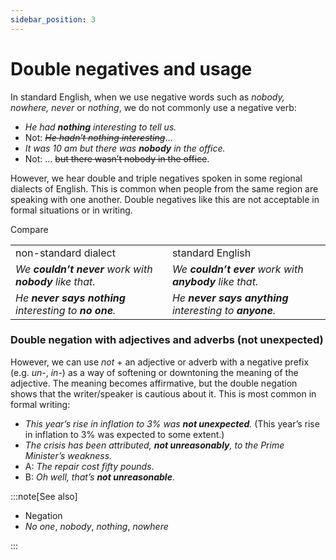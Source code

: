 ```yaml
---
sidebar_position: 3
---
```


# Double negatives and usage

In standard English, when we use negative words such as *nobody, nowhere, never* or *nothing*, we do not commonly use a negative verb:

- *He had **nothing** interesting to tell us.*
- Not: *~~He hadn’t nothing interesting~~*…
- *It was 10 am but there was **nobody** in the office.*
- Not: … ~~but there wasn’t nobody in the office~~.

However, we hear double and triple negatives spoken in some regional dialects of English. This is common when people from the same region are speaking with one another. Double negatives like this are not acceptable in formal situations or in writing.

Compare

<table><tbody><tr valign="top"><td>non-standard dialect</td><td>standard English</td></tr><tr valign="top"><td><i>We </i><b><i>couldn’t never</i></b><i> work with </i><b><i>nobody</i></b><i> like that.</i></td><td><i>We </i><b><i>couldn’t ever</i></b><i> work with </i><b><i>anybody</i></b><i> like that.</i></td></tr><tr valign="top"><td><i>He </i><b><i>never says nothing</i></b><i> interesting to </i><b><i>no one</i></b><i>.</i></td><td><i>He </i><b><i>never says anything</i></b><i> interesting to </i><b><i>anyone</i></b><i>.</i></td></tr></tbody></table>

### Double negation with adjectives and adverbs (not unexpected)

However, we can use *not* + an adjective or adverb with a negative prefix (e.g. *un-*, *in-*) as a way of softening or downtoning the meaning of the adjective. The meaning becomes affirmative, but the double negation shows that the writer/speaker is cautious about it. This is most common in formal writing:

- *This year’s rise in inflation to 3% was **not unexpected**.* (This year’s rise in inflation to 3% was expected to some extent.)
- *The crisis has been attributed, **not unreasonably**, to the Prime Minister’s weakness.*
- A: *The repair cost fifty pounds*.
- B: *Oh well, that’s* ***not unreasonable***.

:::note[See also]

- Negation
- *No one*, *nobody*, *nothing*, *nowhere*

:::
